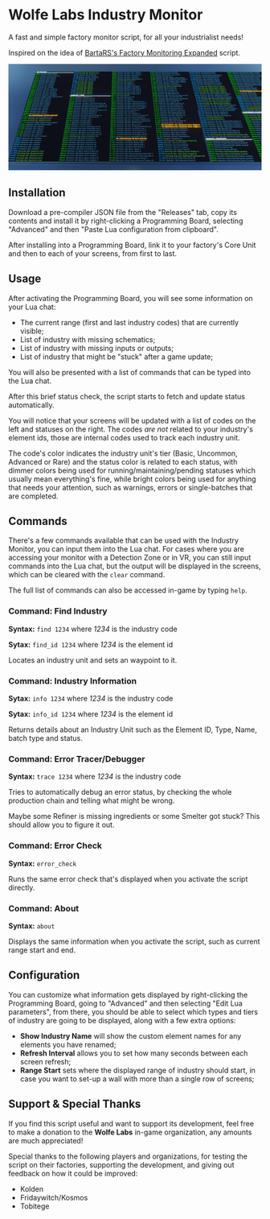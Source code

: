 # Wolfe Labs Industry Monitor

A fast and simple factory monitor script, for all your industrialist needs!

Inspired on the idea of [BartaRS's Factory Monitoring Expanded](https://github.com/BartasRS/Factory-Monitoring-Expanded) script.

![](screenshot.png)

## Installation

Download a pre-compiler JSON file from the "Releases" tab, copy its contents and install it by right-clicking a Programming Board, selecting "Advanced" and then "Paste Lua configuration from clipboard".

After installing into a Programming Board, link it to your factory's Core Unit and then to each of your screens, from first to last.

## Usage

After activating the Programming Board, you will see some information on your Lua chat:
- The current range (first and last industry codes) that are currently visible;
- List of industry with missing schematics;
- List of industry with missing inputs or outputs;
- List of industry that might be "stuck" after a game update;

You will also be presented with a list of commands that can be typed into the Lua chat.

After this brief status check, the script starts to fetch and update status automatically.

You will notice that your screens will be updated with a list of codes on the left and statuses on the right. The codes *are not* related to your industry's element ids, those are internal codes used to track each industry unit.

The code's color indicates the industry unit's tier (Basic, Uncommon, Advanced or Rare) and the status color is related to each status, with dimmer colors being used for running/maintaining/pending statuses which usually mean everything's fine, while bright colors being used for anything that needs your attention, such as warnings, errors or single-batches that are completed.

## Commands

There's a few commands available that can be used with the Industry Monitor, you can input them into the Lua chat. For cases where you are accessing your monitor with a Detection Zone or in VR, you can still input commands into the Lua chat, but the output will be displayed in the screens, which can be cleared with the `clear` command.

The full list of commands can also be accessed in-game by typing `help`.

### Command: Find Industry

**Syntax:** `find 1234` where *1234* is the industry code

**Sytax:** `find_id 1234` where *1234* is the element id

Locates an industry unit and sets an waypoint to it.

### Command: Industry Information

**Sytax:** `info 1234` where *1234* is the industry code

**Sytax:** `info_id 1234` where *1234* is the element id

Returns details about an Industry Unit such as the Element ID, Type, Name, batch type and status.

### Command: Error Tracer/Debugger

**Syntax:** `trace 1234` where *1234* is the industry code

Tries to automatically debug an error status, by checking the whole production chain and telling what might be wrong.

Maybe some Refiner is missing ingredients or some Smelter got stuck? This should allow you to figure it out.

### Command: Error Check

**Syntax:** `error_check`

Runs the same error check that's displayed when you activate the script directly.

### Command: About

**Syntax:** `about`

Displays the same information when you activate the script, such as current range start and end.

## Configuration

You can customize what information gets displayed by right-clicking the Programming Board, going to "Advanced" and then selecting "Edit Lua parameters", from there, you should be able to select which types and tiers of industry are going to be displayed, along with a few extra options:

- **Show Industry Name** will show the custom element names for any elements you have renamed;
- **Refresh Interval** allows you to set how many seconds between each screen refresh;
- **Range Start** sets where the displayed range of industry should start, in case you want to set-up a wall with more than a single row of screens;

## Support & Special Thanks

If you find this script useful and want to support its development, feel free to make a donation to the **Wolfe Labs** in-game organization, any amounts are much appreciated!

Special thanks to the following players and organizations, for testing the script on their factories, supporting the development, and giving out feedback on how it could be improved:

- Kolden
- Fridaywitch/Kosmos
- Tobitege